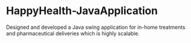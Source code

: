# HappyHealth-JavaApplication
Designed and developed a Java swing application for in-home treatments and pharmaceutical deliveries which is highly scalable.
